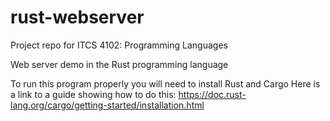 # rust-webserver

Project repo for ITCS 4102: Programming Languages

Web server demo in the Rust programming language

To run this program properly you will need to install Rust and Cargo
Here is a link to a guide showing how to do this: https://doc.rust-lang.org/cargo/getting-started/installation.html

